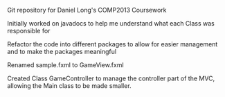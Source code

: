 Git repository for Daniel Long's COMP2013 Coursework

Initially worked on javadocs to help me understand what each Class was responsible for

Refactor the code into different packages to allow for easier management and to make the packages meaningful

Renamed sample.fxml to GameView.fxml

Created Class GameController to manage the controller part of the MVC, allowing the Main class to be made smaller.
